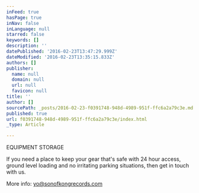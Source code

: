 ```yaml
---
inFeed: true
hasPage: true
inNav: false
inLanguage: null
starred: false
keywords: []
description: ''
datePublished: '2016-02-23T13:47:29.999Z'
dateModified: '2016-02-23T13:35:15.833Z'
authors: []
publisher:
  name: null
  domain: null
  url: null
  favicon: null
title: ''
author: []
sourcePath: _posts/2016-02-23-f0391748-948d-4989-951f-ffc6a2a79c3e.md
published: true
url: f0391748-948d-4989-951f-ffc6a2a79c3e/index.html
_type: Article

---
```

EQUIPMENT STORAGE

If you need a place to keep your gear that's safe with 24 hour access, ground level loading and no irritating parking situations, then get in touch with us. 

More info: yo@sonofkongrecords.com